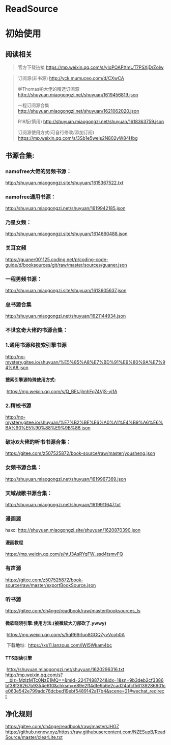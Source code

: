 # ReadSource

# 初始使用

## **阅读相关**

> 官方下载链接
> https://mp.weixin.qq.com/s/yIoPOAPXmUT7PSXjDrZoIw



> 订阅源(非书源)
> http://yck.mumuceo.com/d/CXwCA   
> 
> @Thomas喲大佬的精选订阅源
> http://shuyuan.miaogongzi.net/shuyuan/1619456819.json
>
>一程订阅源合集
>http://shuyuan.miaogongzi.net/shuyuan/1621062020.json 
> 
> R18版(慎用)
> http://shuyuan.miaogongzi.net/shuyuan/1618363759.json
> 
> 订阅源使用方式(可自行修改/添加订阅)
> https://mp.weixin.qq.com/s/3Sb1e5weIs2N802yW84Hbg



## 书源合集:

### namofree大佬的男频书源：

http://shuyuan.miaogongzi.site/shuyuan/1615367522.txt

### namofree通用书源：

http://shuyuan.miaogongzi.net/shuyuan/1619942185.json

### 乃星女频：
http://shuyuan.miaogongzi.site/shuyuan/1614660488.json

### 关耳女频
https://guaner001125.coding.net/p/coding-code-guide/d/booksources/git/raw/master/sources/guaner.json

### 一程男频书源：
http://shuyuan.miaogongzi.site/shuyuan/1613605637.json

### 总书源合集
http://shuyuan.miaogongzi.net/shuyuan/1621144934.json

### 不世玄奇大佬的书源合集：
### 1.通用书源和搜索引擎书源

http://no-mystery.gitee.io/shuyuan/%E5%85%A8%E7%BD%91%E9%80%9A%E7%94%A8.json

#### 	搜索引擎源特殊使用方式:

​	 https://mp.weixin.qq.com/s/Q_BEtJjlmhFq74VjS-yi1A

### 2.精校书源

http://no-mystery.gitee.io/shuyuan/%E7%B2%BE%E6%A0%A1%E4%B9%A6%E6%BA%90%E5%90%88%E9%9B%86.json

### 破冰6大佬的听书书源合集：

https://gitee.com/z507525872/book-source/raw/master/yousheng.json

### 女频书源合集：

http://shuyuan.miaogongzi.net/shuyuan/1619967369.json

### 天域战歌书源合集：

http://shuyuan.miaogongzi.net/shuyuan/1619911647.txt


### 漫画源
haxc: http://shuyuan.miaogongzi.site/shuyuan/1620870390.json

#### 漫画教程

https://mp.weixin.qq.com/s/htJ3AsRYqFW_ssd4tsmvFQ


### 有声源

https://gitee.com/z507525872/book-source/raw/master/exportBookSource.json

### 听书源

https://gitee.com/ch4nge/readbook/raw/master/booksources_ts

#### 	微软晓晓引擎:使用方法:(被微软大刀部砍了.ywwy)

​	https://mp.weixin.qq.com/s/5qR69rIup8GGQ7yvVcoh0A

​	下载地址:
​	https://xs11.lanzous.com/iWI5Wkam4bc


#### 	TTS朗读引擎
​	http://shuyuan.miaogongzi.net/shuyuan/1620296316.txt
​	
​	http://mp.weixin.qq.com/s?__biz=MzIzMTc0NzE1MQ==&mid=2247488724&idx=1&sn=9b3deb2cf3386bf38f36267b9354e610&chksm=e89e2ff4dfe9a6e2cad24afcf56139286901ce063e542e799adc76dcbed19ebf5489142a17b4&scene=21#wechat_redirect

## 净化规则

https://gitee.com/ch4nge/readbook/raw/master/JHGZ
https://github.nxnow.xyz/https://raw.githubusercontent.com/NZESupB/ReadSource/master/clearLite.txt
